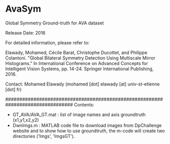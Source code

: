 # AvaSym
Global Symmetry Ground-truth for AVA dataset

Release Date: 2016


For detailed information, please refer to:

Elawady, Mohamed, Cécile Barat, Christophe Ducottet, and Philippe Colantoni. "Global Bilateral Symmetry Detection Using Multiscale Mirror Histograms." In International Conference on Advanced Concepts for Intelligent Vision Systems, pp. 14-24. Springer International Publishing, 2016.



Contact:
Mohamed Elawady (mohamed [dot] elawady [at] univ-st-etienne [dot] fr)



################################################################################
Contents:
- GT_AVA/AVA_GT.mat : list of image names and axis groundtruth (x1,y1,x2,y2)
- DwnImgs.m : MATLAB code file to download images from DpChallenge website and
			  to show how to use groundtruth, the m-code will create two 
			  directories ('Imgs', 'ImgsGT').
